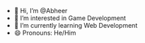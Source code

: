 - 👋 Hi, I’m @Abheer
- 👀 I’m interested in Game Development
- 🌱 I’m currently learning Web Development
- 😄 Pronouns: He/Him
